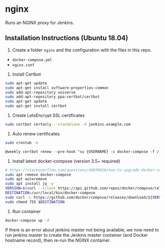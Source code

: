 # nginx
Runs an NGINX proxy for Jenkins.

## Installation Instructions (Ubuntu 18.04)
1. Create a folder `nginx` and the configuration with the files in this repo.
  *  `docker-compose.yml`
  *  `nginx.conf`

1. Install Certbot
```sh
sudo apt-get update
sudo apt-get install software-properties-common
sudo add-apt-repository universe
sudo add-apt-repository ppa:certbot/certbot
sudo apt-get update
sudo apt-get install certbot
```

1. Create LetsEncrypt SSL certificates
```sh
sudo certbot certonly --standalone -d jenkins.example.com
```

1. Auto renew certificates
```sh
sudo crontab -e
```
```txt
@weekly certbot renew --pre-hook "su {USERNAME} -c docker-compose -f /.../nginx/docker-compose.yml down" --post-hook "su {USERNAME} -c docker-compose -f /.../nginx/docker-compose.yml up -d"
```

1. Install latest docker-compose (version 3.5+ required)
```sh
# https://stackoverflow.com/questions/49839028/how-to-upgrade-docker-compose-to-latest-version/52991655
sudo apt remove docker-compose
sudo apt autoremove
sudo apt install jq -y
VERSION=$(curl --silent https://api.github.com/repos/docker/compose/releases/latest | jq .name -r)
DESTINATION=/usr/local/bin/docker-compose
sudo curl -L https://github.com/docker/compose/releases/download/${VERSION}/docker-compose-$(uname -s)-$(uname -m) -o $DESTINATION
sudo chmod 755 $DESTINATION
```

1. Run container
```sh
docker-compose up -d
```
If there is an error about jenkins master not being available, we now need to run jenkins master to create the Jenkins master container (and Docker hostname record), then re-run the NGINX container.

